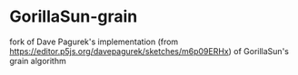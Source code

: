 # GorillaSun-grain
fork of Dave Pagurek's implementation (from https://editor.p5js.org/davepagurek/sketches/m6p09ERHx) of GorillaSun's grain algorithm
